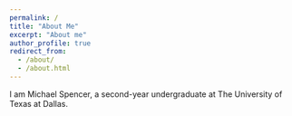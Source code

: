 ```yaml
---
permalink: /
title: "About Me"
excerpt: "About me"
author_profile: true
redirect_from: 
  - /about/
  - /about.html
---
```


I am Michael Spencer, a second-year undergraduate at The University of Texas at Dallas.